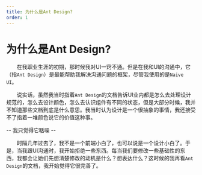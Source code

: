 ```yaml
---
title: 为什么是Ant Design?
order: 1
---
```


# 为什么是Ant Design?

&emsp;&emsp;在我职业生涯的初期，那时候我对UI一窍不通。但是在我和UI的沟通中，它（指`Ant Design`）是最能帮助我解决沟通问题的框架，尽管我使用的是`Naive UI`。

&emsp;&emsp;说实话，虽然我当时指着`Ant Design`的文档告诉UI业内都是怎么去处理设计规范的，怎么去设计颜色，怎么去认识组件有不同的状态，但是大部分时候，我并不知道那些文档到底是什么意思。我当时认为设计是一个很抽象的事情，我还接受不了指着一堆颜色说它的价值这种事。

-- 我只觉得它聒噪 --

&emsp;&emsp;时隔几年过去了，我不是一个前端小白了，也可以说是一个设计小白了。于是，当我跟UI沟通时，我开始拒绝一些东西。每当我们要修改一些基础性的东西，我都会让她们先想清楚修改的动机是什么？想表达什么？这时候的我再看`Ant Design`的文档，我开始觉得它很完善了。
